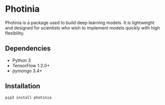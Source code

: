 # Photinia

Photinia is a package used to build deep learning models.
It is lightweight and designed for scientists who wish to implement models quickly with 
high flexibility.

## Dependencies

* Python 3
* TensorFlow 1.2.0+
* pymongo 3.4+

## Installation

```bash
pip3 install photinia
```

